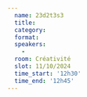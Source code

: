 ```yaml
---
  name: 23d2t3s3
  title: 
  category: 
  format: 
  speakers: 
    - 
  room: Créativité
  slot: 11/10/2024
  time_start: '12h30'
  time_end: '12h45'
---
```

